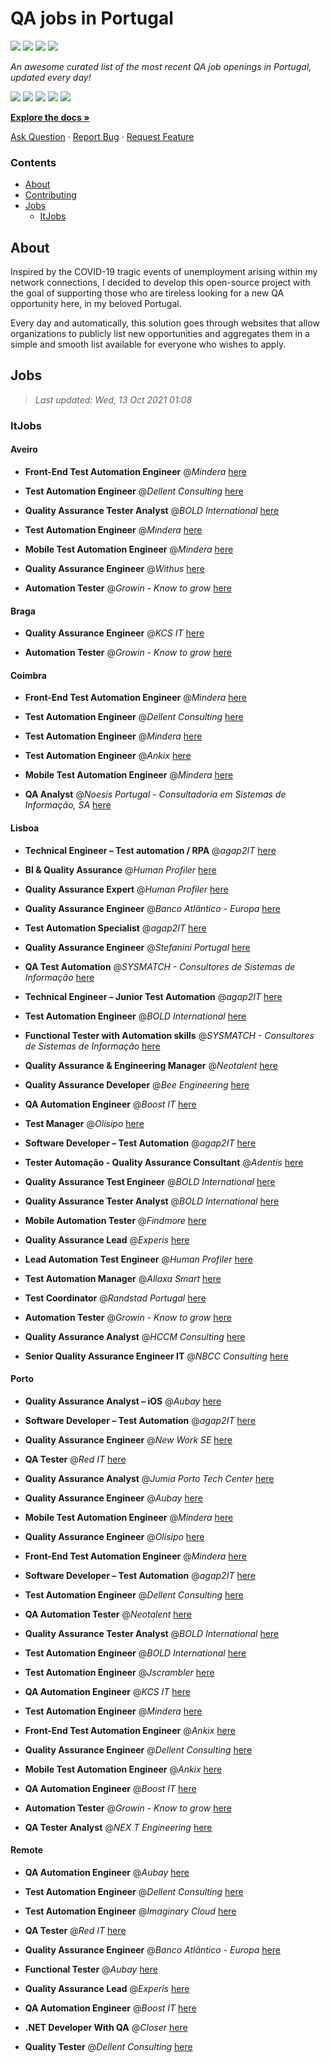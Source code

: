 QA jobs in Portugal
========================

![](https://img.shields.io/static/v1?label=%F0%9F%8C%9F&message=If%20Useful&color=BC4E99)
[![](https://img.shields.io/github/stars/sergiomartins8/qa-jobs-in-portugal)](https://github.com/sergiomartins8/qa-jobs-in-portugal/stargazers)
[![](https://img.shields.io/github/forks/sergiomartins8/qa-jobs-in-portugal)](https://github.com/sergiomartins8/qa-jobs-in-portugal/network/members)
[![](https://img.shields.io/badge/-sergiomartins8-blue?logo=Linkedin&logoColor=white)](https://www.linkedin.com/in/sergiomartins8/)

_An awesome curated list of the most recent QA job openings in Portugal, updated every day!_

[![](https://img.shields.io/github/v/release/sergiomartins8/qa-jobs-in-portugal)](https://github.com/sergiomartins8/qa-jobs-in-portugal/releases)
[![](https://github.com/sergiomartins8/qa-jobs-in-portugal/workflows/release/badge.svg)](https://github.com/sergiomartins8/qa-jobs-in-portugal/actions?query=workflow%3Arelease)
[![](https://img.shields.io/github/issues/sergiomartins8/qa-jobs-in-portugal)](https://github.com/sergiomartins8/qa-jobs-in-portugal/issues)
[![](https://img.shields.io/github/contributors/sergiomartins8/qa-jobs-in-portugal)](https://github.com/sergiomartins8/qa-jobs-in-portugal/graphs/contributors)
[![](https://img.shields.io/github/license/sergiomartins8/qa-jobs-in-portugal)](https://github.com/sergiomartins8/qa-jobs-in-portugal/blob/master/LICENSE)

**[Explore the docs »](https://github.com/sergiomartins8/qa-jobs-in-portugal/blob/master/docs/DOCUMENTATION.md)**

[Ask Question](https://github.com/sergiomartins8/qa-jobs-in-portugal/issues) 
·
[Report Bug](https://github.com/sergiomartins8/qa-jobs-in-portugal/issues)
·
[Request Feature](https://github.com/sergiomartins8/qa-jobs-in-portugal/issues)

### Contents
* [About](#about)
* [Contributing](https://github.com/sergiomartins8/qa-jobs-in-portugal/blob/master/docs/CONTRIBUTING.md)
* [Jobs](#jobs)
  * [ItJobs](#itjobs)

## About
Inspired by the COVID-19 tragic events of unemployment arising within my network connections, I decided to develop this open-source project with the goal of supporting those who are tireless looking for a new QA opportunity here, in my beloved Portugal.

Every day and automatically, this solution goes through websites that allow organizations to publicly list new opportunities and aggregates them in a simple and smooth list available for everyone who wishes to apply.

Jobs
---------

> _Last updated: Wed, 13 Oct 2021 01:08_

### ItJobs

#### Aveiro

- **Front-End Test Automation Engineer** @_Mindera_ [here](https://www.itjobs.pt/oferta/406032/front-end-test-automation-engineer)


- **Test Automation Engineer** @_Dellent Consulting_ [here](https://www.itjobs.pt/oferta/408591/test-automation-engineer)


- **Quality Assurance Tester Analyst** @_BOLD International_ [here](https://www.itjobs.pt/oferta/408654/quality-assurance-tester-analyst)


- **Test Automation Engineer** @_Mindera_ [here](https://www.itjobs.pt/oferta/406033/test-automation-engineer)


- **Mobile Test Automation Engineer** @_Mindera_ [here](https://www.itjobs.pt/oferta/405873/mobile-test-automation-engineer)


- **Quality Assurance Engineer** @_Withus_ [here](https://www.itjobs.pt/oferta/405634/quality-assurance-engineer)


- **Automation Tester** @_Growin - Know to grow_ [here](https://www.itjobs.pt/oferta/408097/automation-tester)

#### Braga

- **Quality Assurance Engineer** @_KCS IT_ [here](https://www.itjobs.pt/oferta/407618/quality-assurance-engineer)


- **Automation Tester** @_Growin - Know to grow_ [here](https://www.itjobs.pt/oferta/408097/automation-tester)

#### Coimbra

- **Front-End Test Automation Engineer** @_Mindera_ [here](https://www.itjobs.pt/oferta/406032/front-end-test-automation-engineer)


- **Test Automation Engineer** @_Dellent Consulting_ [here](https://www.itjobs.pt/oferta/408591/test-automation-engineer)


- **Test Automation Engineer** @_Mindera_ [here](https://www.itjobs.pt/oferta/406033/test-automation-engineer)


- **Test Automation Engineer** @_Ankix_ [here](https://www.itjobs.pt/oferta/406850/test-automation-engineer)


- **Mobile Test Automation Engineer** @_Mindera_ [here](https://www.itjobs.pt/oferta/405873/mobile-test-automation-engineer)


- **QA Analyst** @_Noesis Portugal - Consultadoria em Sistemas de Informação, SA_ [here](https://www.itjobs.pt/oferta/403539/qa-analyst)

#### Lisboa

- **Technical Engineer – Test automation / RPA** @_agap2IT_ [here](https://www.itjobs.pt/oferta/406082/technical-engineer-test-automation-rpa-portugal)


- **BI & Quality Assurance** @_Human Profiler_ [here](https://www.itjobs.pt/oferta/402548/bi-quality-assurance)


- **Quality Assurance Expert** @_Human Profiler_ [here](https://www.itjobs.pt/oferta/403906/quality-assurance-expert)


- **Quality Assurance Engineer** @_Banco Atlântico - Europa_ [here](https://www.itjobs.pt/oferta/408783/quality-assurance-engineer)


- **Test Automation Specialist** @_agap2IT_ [here](https://www.itjobs.pt/oferta/405273/test-automation-specialist-portugal)


- **Quality Assurance Engineer** @_Stefanini Portugal_ [here](https://www.itjobs.pt/oferta/408489/quality-assurance-engineer)


- **QA Test Automation** @_SYSMATCH - Consultores de Sistemas de Informação_ [here](https://www.itjobs.pt/oferta/403089/qa-test-automation)


- **Technical Engineer – Junior Test Automation** @_agap2IT_ [here](https://www.itjobs.pt/oferta/408320/technical-engineer-junior-test-automation-portugal)


- **Test Automation Engineer** @_BOLD International_ [here](https://www.itjobs.pt/oferta/402133/test-automation-engineer)


- **Functional Tester with Automation skills** @_SYSMATCH - Consultores de Sistemas de Informação_ [here](https://www.itjobs.pt/oferta/402336/functional-tester-with-automation-skills)


- **Quality Assurance & Engineering Manager** @_Neotalent_ [here](https://www.itjobs.pt/oferta/406226/quality-assurance-engineering-manager)


- **Quality Assurance Developer** @_Bee Engineering_ [here](https://www.itjobs.pt/oferta/407347/quality-assurance-developer)


- **QA Automation Engineer** @_Boost IT_ [here](https://www.itjobs.pt/oferta/407246/qa-automation-engineer)


- **Test Manager** @_Olisipo_ [here](https://www.itjobs.pt/oferta/406047/test-manager)


- **Software Developer – Test Automation** @_agap2IT_ [here](https://www.itjobs.pt/oferta/407365/software-developer-test-automation-portugal)


- **Tester Automação - Quality Assurance Consultant** @_Adentis_ [here](https://www.itjobs.pt/oferta/407163/tester-automacao-quality-assurance-consultant)


- **Quality Assurance Test Engineer** @_BOLD International_ [here](https://www.itjobs.pt/oferta/407021/quality-assurance-test-engineer)


- **Quality Assurance Tester Analyst** @_BOLD International_ [here](https://www.itjobs.pt/oferta/408654/quality-assurance-tester-analyst)


- **Mobile Automation Tester** @_Findmore_ [here](https://www.itjobs.pt/oferta/406088/mobile-automation-tester)


- **Quality Assurance Lead** @_Experis_ [here](https://www.itjobs.pt/oferta/404612/quality-assurance-lead)


- **Lead Automation Test Engineer** @_Human Profiler_ [here](https://www.itjobs.pt/oferta/408471/lead-automation-test-engineer)


- **Test Automation Manager** @_Allaxa Smart_ [here](https://www.itjobs.pt/oferta/406292/test-automation-manager)


- **Test Coordinator** @_Randstad Portugal_ [here](https://www.itjobs.pt/oferta/407739/test-coordinator)


- **Automation Tester** @_Growin - Know to grow_ [here](https://www.itjobs.pt/oferta/408097/automation-tester)


- **Quality Assurance Analyst** @_HCCM Consulting_ [here](https://www.itjobs.pt/oferta/408234/quality-assurance-analyst)


- **Senior Quality Assurance Engineer IT** @_NBCC Consulting_ [here](https://www.itjobs.pt/oferta/407891/senior-quality-assurance-engineer-it)

#### Porto

- **Quality Assurance Analyst – iOS** @_Aubay_ [here](https://www.itjobs.pt/oferta/407864/quality-assurance-analyst-ios)


- **Software Developer – Test Automation** @_agap2IT_ [here](https://www.itjobs.pt/oferta/404724/software-developer-test-automation)


- **Quality Assurance Engineer** @_New Work SE_ [here](https://www.itjobs.pt/oferta/407485/quality-assurance-engineer)


- **QA Tester** @_Red IT_ [here](https://www.itjobs.pt/oferta/408338/qa-tester)


- **Quality Assurance Analyst** @_Jumia Porto Tech Center_ [here](https://www.itjobs.pt/oferta/405194/quality-assurance-analyst-jumia-full-time)


- **Quality Assurance Engineer** @_Aubay_ [here](https://www.itjobs.pt/oferta/402045/quality-assurance-engineer)


- **Mobile Test Automation Engineer** @_Mindera_ [here](https://www.itjobs.pt/oferta/405873/mobile-test-automation-engineer)


- **Quality Assurance Engineer** @_Olisipo_ [here](https://www.itjobs.pt/oferta/405906/quality-assurance-engineer)


- **Front-End Test Automation Engineer** @_Mindera_ [here](https://www.itjobs.pt/oferta/406032/front-end-test-automation-engineer)


- **Software Developer – Test Automation** @_agap2IT_ [here](https://www.itjobs.pt/oferta/404367/software-developer-test-automation)


- **Test Automation Engineer** @_Dellent Consulting_ [here](https://www.itjobs.pt/oferta/408591/test-automation-engineer)


- **QA Automation Tester** @_Neotalent_ [here](https://www.itjobs.pt/oferta/406623/qa-automation-tester)


- **Quality Assurance Tester Analyst** @_BOLD International_ [here](https://www.itjobs.pt/oferta/408654/quality-assurance-tester-analyst)


- **Test Automation Engineer** @_BOLD International_ [here](https://www.itjobs.pt/oferta/402133/test-automation-engineer)


- **Test Automation Engineer** @_Jscrambler_ [here](https://www.itjobs.pt/oferta/408271/test-automation-engineer)


- **QA Automation Engineer** @_KCS IT_ [here](https://www.itjobs.pt/oferta/408446/qa-automation-engineer)


- **Test Automation Engineer** @_Mindera_ [here](https://www.itjobs.pt/oferta/406033/test-automation-engineer)


- **Front-End Test Automation Engineer** @_Ankix_ [here](https://www.itjobs.pt/oferta/406854/front-end-test-automation-engineer)


- **Quality Assurance Engineer** @_Dellent Consulting_ [here](https://www.itjobs.pt/oferta/405864/quality-assurance-engineer)


- **Mobile Test Automation Engineer** @_Ankix_ [here](https://www.itjobs.pt/oferta/406852/mobile-test-automation-engineer)


- **QA Automation Engineer** @_Boost IT_ [here](https://www.itjobs.pt/oferta/407246/qa-automation-engineer)


- **Automation Tester** @_Growin - Know to grow_ [here](https://www.itjobs.pt/oferta/408097/automation-tester)


- **QA Tester Analyst** @_NEX T Engineering_ [here](https://www.itjobs.pt/oferta/406233/qa-tester-analyst)

#### Remote

- **QA Automation Engineer** @_Aubay_ [here](https://www.itjobs.pt/oferta/406151/qa-automation-engineer)


- **Test Automation Engineer** @_Dellent Consulting_ [here](https://www.itjobs.pt/oferta/408591/test-automation-engineer)


- **Test Automation Engineer** @_Imaginary Cloud_ [here](https://www.itjobs.pt/oferta/408193/test-automation-engineer)


- **QA Tester** @_Red IT_ [here](https://www.itjobs.pt/oferta/408338/qa-tester)


- **Quality Assurance Engineer** @_Banco Atlântico - Europa_ [here](https://www.itjobs.pt/oferta/408783/quality-assurance-engineer)


- **Functional Tester** @_Aubay_ [here](https://www.itjobs.pt/oferta/408602/functional-tester)


- **Quality Assurance Lead** @_Experis_ [here](https://www.itjobs.pt/oferta/404612/quality-assurance-lead)


- **QA Automation Engineer** @_Boost IT_ [here](https://www.itjobs.pt/oferta/407246/qa-automation-engineer)


- **.NET Developer With QA** @_Closer_ [here](https://www.itjobs.pt/oferta/406165/net-developer-with-qa)


- **Quality Tester** @_Dellent Consulting_ [here](https://www.itjobs.pt/oferta/404694/quality-tester)

